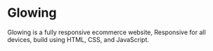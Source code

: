 # Glowing
 Glowing is a fully responsive ecommerce website, Responsive for all devices, build using HTML, CSS, and JavaScript.
